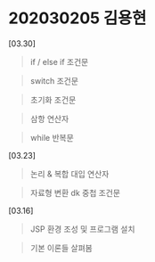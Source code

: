 # 202030205 김용현

[03.30]
>if / else if 조건문

>switch 조건문

>초기화 조건문

>삼항 연산자

>while 반복문


[03.23]
>논리 & 복합 대입 연산자

>자료형 변환
dk
>중첩 조건문


[03.16]
>JSP 환경 조성 및 프로그램 설치

>기본 이론들 살펴봄
